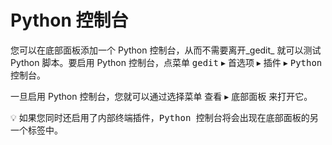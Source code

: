 <!--
TeliuTe <teliute@163.com>, 2009, 2011.
Colin Zhao <lonely.ibm@gmail.com>, 2011.
Wylmer Wang <wantinghard@gmail.com>, 2013.

Translator credits:
TeliuTe <teliute@163.com>, 2009, 2011
Colin Zhao <lonely.ibm@gmail.com>, 2011
wancheng zhang <wancheng.com.cn@gmail.com>, 2012
Zhe Wei <weizhe86@gmail.com>, 2014
-->

# Python 控制台

您可以在底部面板添加一个 Python 控制台，从而不需要离开_gedit_ 就可以测试 Python 脚本。要启用 Python 控制台，点菜单 <kbd><samp>gedit</samp></kbd> ▸ <kbd><samp>首选项</samp></kbd> ▸ <kbd><samp>插件</samp></kbd> ▸ <kbd><samp>Python 控制台</samp></kbd>。

一旦启用 Python 控制台，您就可以通过选择菜单 <kbd><samp>查看</samp></kbd> ▸ <kbd><samp>底部面板</samp></kbd> 来打开它。

:bulb: 如果您同时还启用了<kbd><samp>内部终端</samp></kbd>插件，<kbd><samp>Python 控制台</samp></kbd>将会出现在底部面板的另一个标签中。
